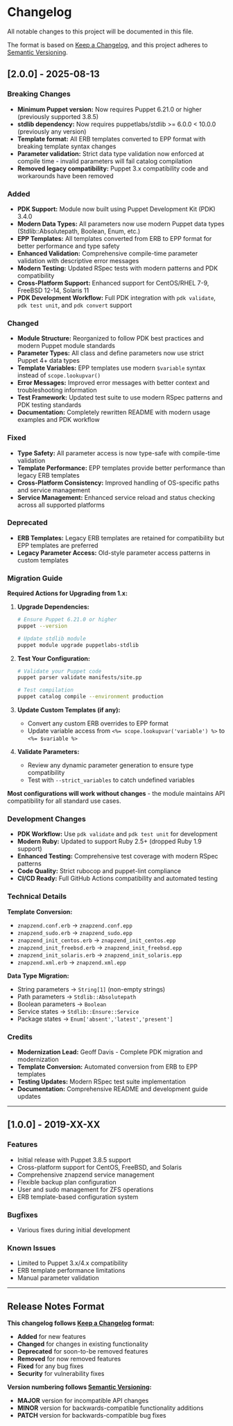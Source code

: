# Changelog

All notable changes to this project will be documented in this file.

The format is based on [Keep a Changelog](https://keepachangelog.com/en/1.0.0/),
and this project adheres to [Semantic Versioning](https://semver.org/spec/v2.0.0.html).

## [2.0.0] - 2025-08-13

### Breaking Changes

- **Minimum Puppet version:** Now requires Puppet 6.21.0 or higher (previously supported 3.8.5)
- **stdlib dependency:** Now requires puppetlabs/stdlib >= 6.0.0 < 10.0.0 (previously any version)
- **Template format:** All ERB templates converted to EPP format with breaking template syntax changes
- **Parameter validation:** Strict data type validation now enforced at compile time - invalid parameters will fail catalog compilation
- **Removed legacy compatibility:** Puppet 3.x compatibility code and workarounds have been removed

### Added

- **PDK Support:** Module now built using Puppet Development Kit (PDK) 3.4.0
- **Modern Data Types:** All parameters now use modern Puppet data types (Stdlib::Absolutepath, Boolean, Enum, etc.)
- **EPP Templates:** All templates converted from ERB to EPP format for better performance and type safety
- **Enhanced Validation:** Comprehensive compile-time parameter validation with descriptive error messages
- **Modern Testing:** Updated RSpec tests with modern patterns and PDK compatibility
- **Cross-Platform Support:** Enhanced support for CentOS/RHEL 7-9, FreeBSD 12-14, Solaris 11
- **PDK Development Workflow:** Full PDK integration with `pdk validate`, `pdk test unit`, and `pdk convert` support

### Changed

- **Module Structure:** Reorganized to follow PDK best practices and modern Puppet module standards
- **Parameter Types:** All class and define parameters now use strict Puppet 4+ data types
- **Template Variables:** EPP templates use modern `$variable` syntax instead of `scope.lookupvar()`
- **Error Messages:** Improved error messages with better context and troubleshooting information
- **Test Framework:** Updated test suite to use modern RSpec patterns and PDK testing standards
- **Documentation:** Completely rewritten README with modern usage examples and PDK workflow

### Fixed

- **Type Safety:** All parameter access is now type-safe with compile-time validation
- **Template Performance:** EPP templates provide better performance than legacy ERB templates
- **Cross-Platform Consistency:** Improved handling of OS-specific paths and service management
- **Service Management:** Enhanced service reload and status checking across all supported platforms

### Deprecated

- **ERB Templates:** Legacy ERB templates are retained for compatibility but EPP templates are preferred
- **Legacy Parameter Access:** Old-style parameter access patterns in custom templates

### Migration Guide

**Required Actions for Upgrading from 1.x:**

1. **Upgrade Dependencies:**
   ```bash
   # Ensure Puppet 6.21.0 or higher
   puppet --version
   
   # Update stdlib module
   puppet module upgrade puppetlabs-stdlib
   ```

2. **Test Your Configuration:**
   ```bash
   # Validate your Puppet code
   puppet parser validate manifests/site.pp
   
   # Test compilation
   puppet catalog compile --environment production
   ```

3. **Update Custom Templates (if any):**
   - Convert any custom ERB overrides to EPP format
   - Update variable access from `<%= scope.lookupvar('variable') %>` to `<%= $variable %>`

4. **Validate Parameters:**
   - Review any dynamic parameter generation to ensure type compatibility
   - Test with `--strict_variables` to catch undefined variables

**Most configurations will work without changes** - the module maintains API compatibility for all standard use cases.

### Development Changes

- **PDK Workflow:** Use `pdk validate` and `pdk test unit` for development
- **Modern Ruby:** Updated to support Ruby 2.5+ (dropped Ruby 1.9 support)  
- **Enhanced Testing:** Comprehensive test coverage with modern RSpec patterns
- **Code Quality:** Strict rubocop and puppet-lint compliance
- **CI/CD Ready:** Full GitHub Actions compatibility and automated testing

### Technical Details

**Template Conversion:**
- `znapzend.conf.erb` → `znapzend.conf.epp`
- `znapzend_sudo.erb` → `znapzend_sudo.epp` 
- `znapzend_init_centos.erb` → `znapzend_init_centos.epp`
- `znapzend_init_freebsd.erb` → `znapzend_init_freebsd.epp`
- `znapzend_init_solaris.erb` → `znapzend_init_solaris.epp`
- `znapzend.xml.erb` → `znapzend.xml.epp`

**Data Type Migration:**
- String parameters → `String[1]` (non-empty strings)
- Path parameters → `Stdlib::Absolutepath`
- Boolean parameters → `Boolean` 
- Service states → `Stdlib::Ensure::Service`
- Package states → `Enum['absent','latest','present']`

### Credits

- **Modernization Lead:** Geoff Davis - Complete PDK migration and modernization
- **Template Conversion:** Automated conversion from ERB to EPP templates
- **Testing Updates:** Modern RSpec test suite implementation
- **Documentation:** Comprehensive README and development guide updates

---

## [1.0.0] - 2019-XX-XX

### Features

- Initial release with Puppet 3.8.5 support
- Cross-platform support for CentOS, FreeBSD, and Solaris
- Comprehensive znapzend service management
- Flexible backup plan configuration
- User and sudo management for ZFS operations
- ERB template-based configuration system

### Bugfixes

- Various fixes during initial development

### Known Issues

- Limited to Puppet 3.x/4.x compatibility
- ERB template performance limitations
- Manual parameter validation

---

## Release Notes Format

**This changelog follows [Keep a Changelog](https://keepachangelog.com/en/1.0.0/) format:**

- **Added** for new features
- **Changed** for changes in existing functionality  
- **Deprecated** for soon-to-be removed features
- **Removed** for now removed features
- **Fixed** for any bug fixes
- **Security** for vulnerability fixes

**Version numbering follows [Semantic Versioning](https://semver.org/):**
- **MAJOR** version for incompatible API changes
- **MINOR** version for backwards-compatible functionality additions  
- **PATCH** version for backwards-compatible bug fixes
